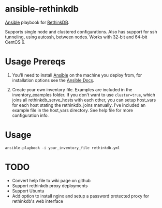 ansible-rethinkdb
=================

[Ansible](http://www.ansibleworks.com/) playbook for [RethinkDB](http://rethinkdb.com/). 

Supports single node and clustered configurations. Also has support for ssh tunneling, using autossh, between nodes. Works with 32-bit and 64-bit CentOS 6.

Usage Prereqs
================
1. You'll need to install [Ansible](http://www.ansibleworks.com/) on the machine you deploy from, for installation options see the [Ansible Docs](http://www.ansibleworks.com/docs/gettingstarted.html).

2. Create your own inventory file. Examples are included in the inventory_examples folder. If you don't want to use ```cluster=true```, which joins all rethinkdb_serve_hosts with each other, you can setup host_vars for each host stating the rethinkdb_joins manually. I've included an example file in the host_vars directory. See help file for more configuration info.

Usage
================

```ansible-playbook -i your_inventory_file rethinkdb.yml```

TODO
=================
* Convert help file to wiki page on github
* Support rethinkdb proxy deployments
* Support Ubuntu
* Add option to install nginx and setup a password protected proxy for rethinkdb's web interface
